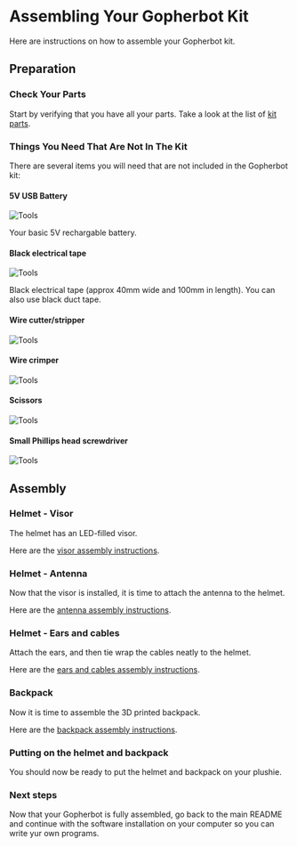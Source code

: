 # Assembling Your Gopherbot Kit

Here are instructions on how to assemble your Gopherbot kit.

## Preparation

### Check Your Parts

Start by verifying that you have all your parts. Take a look at the list of [kit parts](./KIT.md).

### Things You Need That Are Not In The Kit

There are several items you will need that are not included in the Gopherbot kit:

#### 5V USB Battery

![Tools](./images/tools/battery.png)

Your basic 5V rechargable battery.

#### Black electrical tape

![Tools](./images/tools/tape.png)

Black electrical tape (approx 40mm wide and 100mm in length). You can also use black duct tape.

#### Wire cutter/stripper

![Tools](./images/tools/cutter.png)

#### Wire crimper

![Tools](./images/tools/crimper.png)

#### Scissors

![Tools](./images/tools/scissors.png)

#### Small Phillips head screwdriver

![Tools](./images/tools/screwdriver.png)

## Assembly

### Helmet - Visor

The helmet has an LED-filled visor.

Here are the [visor assembly instructions](./visor.md).

### Helmet - Antenna

Now that the visor is installed, it is time to attach the antenna to the helmet.

Here are the [antenna assembly instructions](./antenna.md).

### Helmet - Ears and cables

Attach the ears, and then tie wrap the cables neatly to the helmet.

Here are the [ears and cables assembly instructions](./ears-cables.md).

### Backpack

Now it is time to assemble the 3D printed backpack.

Here are the [backpack assembly instructions](.backpack.md).

### Putting on the helmet and backpack

You should now be ready to put the helmet and backpack on your plushie.

### Next steps

Now that your Gopherbot is fully assembled, go back to the main README and continue with the software installation on your computer so you can write yur own programs.
